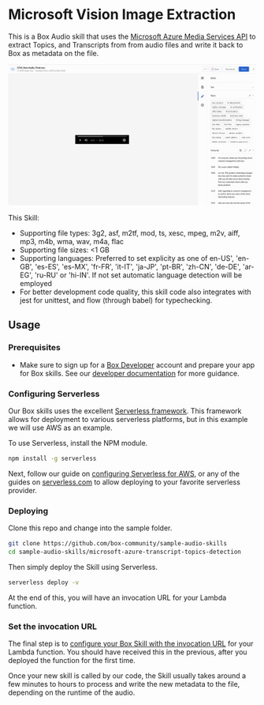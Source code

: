 # Microsoft Vision Image Extraction

This is a Box Audio skill that uses the [Microsoft Azure Media Services API](https://docs.microsoft.com/en-us/azure/media-services/latest/analyzing-video-audio-files-concept) to extract Topics, and Transcripts from from audio files and write it back to Box as metadata on the file.

![screenshot](microsoft-audio-screenshot.png)

This Skill:

* Supporting file types: 3g2, asf, m2tf, mod, ts, xesc, mpeg, m2v, aiff, mp3, m4b, wma, wav, m4a, flac
* Supporting file sizes: <1 GB
* Supporting languages: Preferred to set explicity as one of en-US', 'en-GB', 'es-ES', 'es-MX', 'fr-FR', 'it-IT', 'ja-JP', 'pt-BR', 'zh-CN', 'de-DE', 'ar-EG', 'ru-RU' or 'hi-IN'. If not set automatic language detection will be employed
* For better development code quality, this skill code also integrates with jest for unittest, and flow (through babel) for typechecking.

## Usage

### Prerequisites

* Make sure to sign up for a [Box Developer](https://developer.box.com/) account and prepare your app for Box skills. See our [developer documentation](https://developer.box.com/docs/box-skills) for more guidance.

### Configuring Serverless

Our Box skills uses the excellent [Serverless framework](https://serverless.com/). This framework allows for deployment to various serverless platforms, but in this example we will use AWS as an example.

To use Serverless, install the NPM module.

```bash
npm install -g serverless
```

Next, follow our guide on [configuring Serverless for AWS](../AWS_CONFIGURATION.md), or any of the guides on [serverless.com](https://serverless.com/) to allow deploying to your favorite serverless provider.

### Deploying

Clone this repo and change into the sample folder.

```bash
git clone https://github.com/box-community/sample-audio-skills
cd sample-audio-skills/microsoft-azure-transcript-topics-detection
```

Then simply deploy the Skill using Serverless.

```bash
serverless deploy -v
```

At the end of this, you will have an invocation URL for your Lambda function.

### Set the invocation URL

The final step is to [configure your Box Skill with the invocation URL](https://developer.box.com/docs/configure-a-box-skill) for your Lambda function. You should have received this in the previous, after you deployed the function for the first time.

Once your new skill is called by our code, the Skill usually takes around a few minutes to hours to process and write the new metadata to the file, depending on the runtime of the audio.
